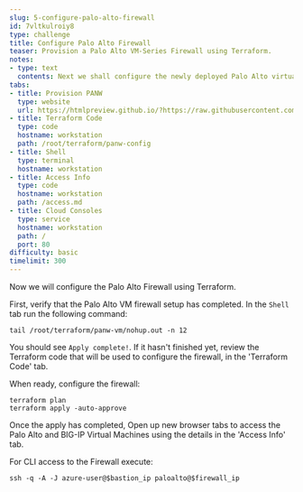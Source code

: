 ```yaml
---
slug: 5-configure-palo-alto-firewall
id: 7vltkulroiy8
type: challenge
title: Configure Palo Alto Firewall
teaser: Provision a Palo Alto VM-Series Firewall using Terraform.
notes:
- type: text
  contents: Next we shall configure the newly deployed Palo Alto virtual machine.
tabs:
- title: Provision PANW
  type: website
  url: https://htmlpreview.github.io/?https://raw.githubusercontent.com/hashicorp/field-workshops-consul/master/instruqt-tracks/network-infrastructure-automation/assets/images/4.NIA-Workshop-F5_PA.html
- title: Terraform Code
  type: code
  hostname: workstation
  path: /root/terraform/panw-config
- title: Shell
  type: terminal
  hostname: workstation
- title: Access Info
  type: code
  hostname: workstation
  path: /access.md
- title: Cloud Consoles
  type: service
  hostname: workstation
  path: /
  port: 80
difficulty: basic
timelimit: 300
---
```

Now we will configure the Palo Alto Firewall using Terraform.

 First, verify that the Palo Alto VM firewall setup has completed.
 In the `Shell` tab run the following command:

 ```
tail /root/terraform/panw-vm/nohup.out -n 12
```

 You should see `Apply complete!`. If it hasn't finished yet, review the Terraform code that will be used to configure the firewall, in the 'Terraform Code' tab.

When ready, configure the firewall:

 ```
terraform plan
terraform apply -auto-approve

```

Once the apply has completed, Open up new browser tabs to access the Palo Alto and BIG-IP Virtual Machines using the details in the 'Access Info' tab.

For CLI access to the Firewall execute:
```
ssh -q -A -J azure-user@$bastion_ip paloalto@$firewall_ip
```